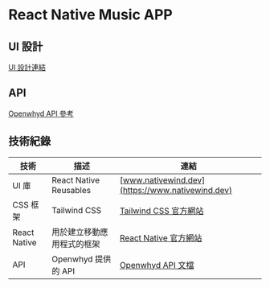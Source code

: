 # React Native Music APP

## UI 設計

[UI 設計連結](https://whimsical.com/react-native-music-GeCGfoDewK81DZq3RARubV)

## API

[Openwhyd API 參考](https://openwhyd.github.io/openwhyd/API#user-session--logging)

## 技術紀錄

| 技術         | 描述                       | 連結                                                                               |
| ------------ | -------------------------- | ---------------------------------------------------------------------------------- |
| UI 庫        | React Native Reusables     | [www.nativewind.dev](https://www.nativewind.dev)                                   |
| CSS 框架     | Tailwind CSS               | [Tailwind CSS 官方網站](https://tailwindcss.com)                                   |
| React Native | 用於建立移動應用程式的框架 | [React Native 官方網站](https://reactnative.dev)                                   |
| API          | Openwhyd 提供的 API        | [Openwhyd API 文檔](https://openwhyd.github.io/openwhyd/API#user-session--logging) |
